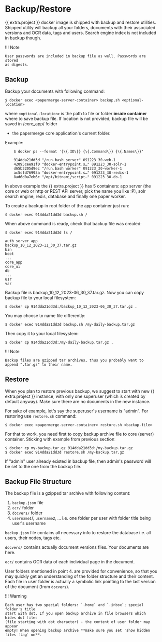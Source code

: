 # Backup/Restore


{{ extra.project }} docker image is shipped with backup and restore utilities.
Shipped utility will backup all your folders, documents with their associated versions
and OCR data, tags and users. Search engine index is not included in backup though.

!!! Note

    User passwords are included in backup file as well. Passwords are stored
    as digests.

## Backup

Backup your documents with following command:

    $ docker exec <papermerge-server-container> backup.sh <optional-location>


where `<optional-location>` is the path to file or folder **inside container** where to save backup
file. If location is not provided, backup file will be saved in /core_app/ folder
- the papermerge core application's current folder.

Example:

```
    $ docker ps --format '{\{.ID\}} {\{.Command\}} {\{.Names\}}'

    914dda21dd3d "/run.bash server" 091223_30-web-1
    42095cee91f0 "docker-entrypoint.s…" 091223_30-solr-1
    d65b3205d9ec "/run.bash worker" 091223_30-worker-1
    ac5cfd76993a "docker-entrypoint.s…" 091223_30-redis-1
    8ad6d0a7eb6c "/opt/bitnami/script…" 091223_30-db-1
```

In above example the {{ extra.project }} has 5 containers: app server (the core
or web or http or REST API server, pick the name you like :P), solr search
engine, redis, database and finally one paper worker.

To create a backup in root folder of the app container just run:

    $ docker exec 914dda21dd3d backup.sh /

When above command is ready, check that backup file was created:

    $ docker exec 914dda21dd3d ls /

    auth_server_app
    backup_10_12_2023-11_30_37.tar.gz
    bin
    boot
    ...
    core_app
    core_ui
    db
    ...
    usr
    var

Backup file is backup_10_12_2023-06_30_37.tar.gz.
Now you can copy backup file to your local filesystem:

    $ docker cp 914dda21dd3d:/backup_10_12_2023-06_30_37.tar.gz .


You may choose to name file differently:

    $ docker exec 914dda21dd3d backup.sh /my-daily-backup.tar.gz

Then copy it to your local filesystem:

    $ docker cp 914dda21dd3d:/my-daily-backup.tar.gz .


!!! Note

    Backup files are gzipped tar archives, thus you probably want to
    append ".tar.gz" to their name.


## Restore

When you plan to restore previous backup, we suggest to start with new {{ extra.project }} instance,
with only one superuser (which is created by
default anyway). Make sure there are no documents in the new instance.

For sake of example, let's say the superuser's username is "admin".
For restoring use `restore.sh` command:

    $ docker exec <papermerge-server-container> restore.sh <backup-file>

For that to work, you need first to copy backup archive file
to core (server) container. Sticking with example from previous section:

    $ docker cp my-backup.tar.gz 914dda21dd3d:/my-backup.tar.gz
    $ docker exec 914dda21dd3d restore.sh /my-backup.tar.gz


If "admin" user already existed in backup file, then admin's password will
be set to the one from the backup file.


## Backup File Structure

The backup file is a gzipped tar archive with following content:

1. `backup.json` file
2. `ocr/` folder
3. `docvers/`  folder
4. `username1`/, `username2`, ... i.e. one folder per user with folder title being user's username

`backup.json` file contains all necessary info to restore the database i.e.
all users, their nodes, tags etc.

`docvers/` contains actually document versions files. Your documents are here.

`ocr/` contains OCR data of each individual page in the document.

User folders mentioned in point 4. are provided for convenience, so that you
may quickly get an understanding of the folder structure and their content.
Each file in user folder is actually a symbolic link pointing to the last
version of the document (from `docvers`).


!!! Warning

    Each user has two special folders: `.home` and `.inbox`; special folder's title
    start with dot. If you open backup archive in file browsers which hides dot files
    (file starting with dot character) - the content of user folder may appear
    empty! When opening backup archive **make sure you set 'show hidden files flag' on**.


